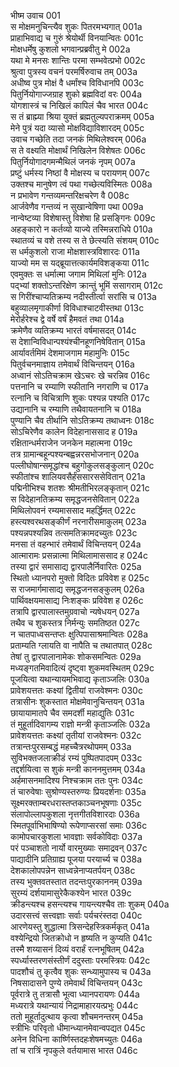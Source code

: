 भीष्म उवाच	001    
स मोक्षमनुचिन्त्यैव शुकः पितरमभ्यगात्	001a  
प्राहाभिवाद्य च गुरुं श्रेयोर्थी विनयान्वितः	001c  
मोक्षधर्मेषु कुशलो भगवान्प्रब्रवीतु मे	002a  
यथा मे मनसः शान्तिः परमा सम्भवेत्प्रभो	002c  
श्रुत्वा पुत्रस्य वचनं परमर्षिरुवाच तम्	003a  
अधीष्व पुत्र मोक्षं वै धर्मांश्च विविधानपि	003c  
पितुर्नियोगाज्जग्राह शुको ब्रह्मविदां वरः	004a  
योगशास्त्रं च निखिलं कापिलं चैव भारत	004c  
स तं ब्राह्म्या श्रिया युक्तं ब्रह्मतुल्यपराक्रमम्	005a  
मेने पुत्रं यदा व्यासो मोक्षविद्याविशारदम्	005c  
उवाच गच्छेति तदा जनकं मिथिलेश्वरम्	006a  
स ते वक्ष्यति मोक्षार्थं निखिलेन विशेषतः	006c  
पितुर्नियोगादगमन्मैथिलं जनकं नृपम्	007a  
प्रष्टुं धर्मस्य निष्ठां वै मोक्षस्य च परायणम्	007c  
उक्तश्च मानुषेण त्वं पथा गच्छेत्यविस्मितः	008a  
न प्रभावेण गन्तव्यमन्तरिक्षचरेण वै	008c  
आर्जवेणैव गन्तव्यं न सुखान्वेषिणा पथा	009a  
नान्वेष्टव्या विशेषास्तु विशेषा हि प्रसङ्गिनः	009c  
अहङ्कारो न कर्तव्यो याज्ये तस्मिन्नराधिपे	010a  
स्थातव्यं च वशे तस्य स ते छेत्स्यति संशयम्	010c  
स धर्मकुशलो राजा मोक्षशास्त्रविशारदः	011a  
याज्यो मम स यद्ब्रूयात्तत्कार्यमविशङ्कया	011c  
एवमुक्तः स धर्मात्मा जगाम मिथिलां मुनिः	012a  
पद्भ्यां शक्तोऽन्तरिक्षेण क्रान्तुं भूमिं ससागराम्	012c  
स गिरींश्चाप्यतिक्रम्य नदीस्तीर्त्वा सरांसि च	013a  
बहुव्यालमृगाकीर्णा विविधाश्चाटवीस्तथा	013c  
मेरोर्हरेश्च द्वे वर्षे वर्षं हैमवतं तथा	014a  
क्रमेणैव व्यतिक्रम्य भारतं वर्षमासदत्	014c  
स देशान्विविधान्पश्यंश्चीनहूणनिषेवितान्	015a  
आर्यावर्तमिमं देशमाजगाम महामुनिः	015c  
पितुर्वचनमाज्ञाय तमेवार्थं विचिन्तयन्	016a  
अध्वानं सोऽतिचक्राम खेऽचरः खे चरन्निव	016c  
पत्तनानि च रम्याणि स्फीतानि नगराणि च	017a  
रत्नानि च विचित्राणि शुकः पश्यन्न पश्यति	017c  
उद्यानानि च रम्याणि तथैवायतनानि च	018a  
पुण्यानि चैव तीर्थानि सोऽतिक्रम्य तथाध्वनः	018c  
सोऽचिरेणैव कालेन विदेहानाससाद ह	019a  
रक्षितान्धर्मराजेन जनकेन महात्मना	019c  
तत्र ग्रामान्बहून्पश्यन्बह्वन्नरसभोजनान्	020a  
पल्लीघोषान्समृद्धांश्च बहुगोकुलसङ्कुलान्	020c  
स्फीतांश्च शालियवसैर्हंससारससेवितान्	021a  
पद्मिनीभिश्च शतशः श्रीमतीभिरलङ्कृतान्	021c  
स विदेहानतिक्रम्य समृद्धजनसेवितान्	022a  
मिथिलोपवनं रम्यमाससाद महर्द्धिमत्	022c  
हस्त्यश्वरथसङ्कीर्णं नरनारीसमाकुलम्	023a  
पश्यन्नपश्यन्निव तत्समतिक्रामदच्युतः	023c  
मनसा तं वहन्भारं तमेवार्थं विचिन्तयन्	024a  
आत्मारामः प्रसन्नात्मा मिथिलामाससाद ह	024c  
तस्या द्वारं समासाद्य द्वारपालैर्निवारितः	025a  
स्थितो ध्यानपरो मुक्तो विदितः प्रविवेश ह	025c  
स राजमार्गमासाद्य समृद्धजनसङ्कुलम्	026a  
पार्थिवक्षयमासाद्य निःशङ्कः प्रविवेश ह	026c  
तत्रापि द्वारपालास्तमुग्रवाचो न्यषेधयन्	027a  
तथैव च शुकस्तत्र निर्मन्युः समतिष्ठत	027c  
न चातपाध्वसन्तप्तः क्षुत्पिपासाश्रमान्वितः	028a  
प्रताम्यति ग्लायति वा नापैति च तथातपात्	028c  
तेषां तु द्वारपालानामेकः शोकसमन्वितः	029a  
मध्यङ्गतमिवादित्यं दृष्ट्वा शुकमवस्थितम्	029c  
पूजयित्वा यथान्यायमभिवाद्य कृताञ्जलिः	030a  
प्रावेशयत्ततः कक्ष्यां द्वितीयां राजवेश्मनः	030c  
तत्रासीनः शुकस्तात मोक्षमेवानुचिन्तयन्	031a  
छायायामातपे चैव समदर्शी महाद्युतिः	031c  
तं मुहूर्तादिवागम्य राज्ञो मन्त्री कृताञ्जलिः	032a  
प्रावेशयत्ततः कक्ष्यां तृतीयां राजवेश्मनः	032c  
तत्रान्तःपुरसम्बद्धं महच्चैत्ररथोपमम्	033a  
सुविभक्तजलाक्रीडं रम्यं पुष्पितपादपम्	033c  
तद्दर्शयित्वा स शुकं मन्त्री काननमुत्तमम्	034a  
अर्हमासनमादिश्य निश्चक्राम ततः पुनः	034c  
तं चारुवेषाः सुश्रोण्यस्तरुण्यः प्रियदर्शनाः	035a  
सूक्ष्मरक्ताम्बरधरास्तप्तकाञ्चनभूषणाः	035c  
संलापोल्लापकुशला नृत्तगीतविशारदाः	036a  
स्मितपूर्वाभिभाषिण्यो रूपेणाप्सरसां समाः	036c  
कामोपचारकुशला भावज्ञाः सर्वकोविदाः	037a  
परं पञ्चाशतो नार्यो वारमुख्याः समाद्रवन्	037c  
पाद्यादीनि प्रतिग्राह्य पूजया परयार्च्य च	038a  
देशकालोपपन्नेन साध्वन्नेनाप्यतर्पयन्	038c  
तस्य भुक्तवतस्तात तदन्तःपुरकाननम्	039a  
सुरम्यं दर्शयामासुरेकैकश्येन भारत	039c  
क्रीडन्त्यश्च हसन्त्यश्च गायन्त्यश्चैव ताः शुकम्	040a  
उदारसत्त्वं सत्त्वज्ञाः सर्वाः पर्यचरंस्तदा	040c  
आरणेयस्तु शुद्धात्मा त्रिसन्देहस्त्रिकर्मकृत्	041a  
वश्येन्द्रियो जितक्रोधो न हृष्यति न कुप्यति	041c  
तस्मै शय्यासनं दिव्यं वरार्हं रत्नभूषितम्	042a  
स्पर्ध्यास्तरणसंस्तीर्णं ददुस्ताः परमस्त्रियः	042c  
पादशौचं तु कृत्वैव शुकः सन्ध्यामुपास्य च	043a  
निषसादासने पुण्ये तमेवार्थं विचिन्तयन्	043c  
पूर्वरात्रे तु तत्रासौ भूत्वा ध्यानपरायणः	044a  
मध्यरात्रे यथान्यायं निद्रामाहारयत्प्रभुः	044c  
ततो मुहूर्तादुत्थाय कृत्वा शौचमनन्तरम्	045a  
स्त्रीभिः परिवृतो धीमान्ध्यानमेवान्वपद्यत	045c  
अनेन विधिना कार्ष्णिस्तदहःशेषमच्युतः	046a  
तां च रात्रिं नृपकुले वर्तयामास भारत	046c  

